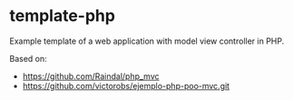 # template-php
Example template of a web application with model view controller in PHP.

Based on:
- https://github.com/Raindal/php_mvc
- https://github.com/victorobs/ejemplo-php-poo-mvc.git
